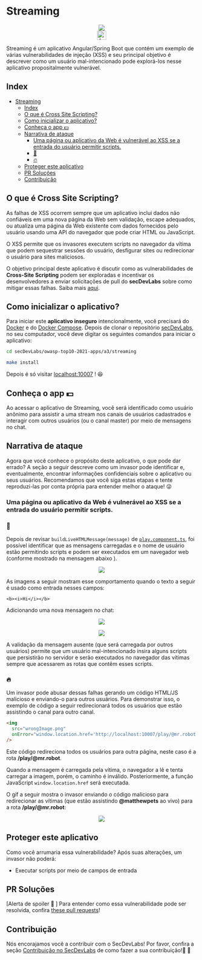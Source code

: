 # Streaming

<p align="center">
    <img src="images/banner.png"/></br>
    <a href="README.md"><img height="24" title="Access content in English" src="https://img.shields.io/badge/Access%20content%20in-English-blue"/></a>
</p>

Streaming é um aplicativo Angular/Spring Boot que contém um exemplo de várias vulnerabilidades de injeção (XSS) e seu principal objetivo é descrever como um usuário mal-intencionado pode explorá-los nesse aplicativo propositalmente vulnerável.

## Index

- [Streaming](#streaming)
  - [Index](#index)
  - [O que é Cross Site Scripting?](#o-que-é-cross-site-scripting)
  - [Como inicializar o aplicativo?](#como-inicializar-o-aplicativo)
  - [Conheça o app 💵](#conheça-o-app-)
  - [Narrativa de ataque](#narrativa-de-ataque)
    - [Uma página ou aplicativo da Web é vulnerável ao XSS  se a entrada do usuário permitir scripts.](#uma-página-ou-aplicativo-da-web-é-vulnerável-ao-xss--se-a-entrada-do-usuário-permitir-scripts)
    - [👀](#)
    - [🔥](#-1)
  - [Proteger este aplicativo](#proteger-este-aplicativo)
  - [PR Soluções](#pr-soluções)
  - [Contribuição](#contribuição)

## O que é Cross Site Scripting?

As falhas de XSS ocorrem sempre que um aplicativo inclui dados não confiáveis em uma nova página da Web sem validação, escape adequados, ou atualiza uma página da Web existente com dados fornecidos pelo usuário usando uma API do navegador que pode criar HTML ou JavaScript. 

O XSS permite que os invasores executem scripts no navegador da vítima que podem sequestrar sessões do usuário, desfigurar sites ou redirecionar o usuário para sites maliciosos.

O objetivo principal deste aplicativo é discutir como as vulnerabilidades de **Cross-Site Scripting** podem ser exploradas e incentivar os desenvolvedores a enviar solicitações de pull do **secDevLabs** sobre como mitigar essas falhas. Saiba mais <a href="https://owasp.org/www-community/attacks/xss/">aqui</a>.

## Como inicializar o aplicativo?

Para iniciar este **aplicativo inseguro** intencionalmente, você precisará do [Docker][Docker Install] e do [Docker Compose][Docker Compose Install]. Depois de clonar o repositório [secDevLabs](https://github.com/globocom/secDevLabs), no seu computador, você deve digitar os seguintes comandos para iniciar o aplicativo:

```sh
cd secDevLabs/owasp-top10-2021-apps/a3/streaming
```

```sh
make install
```

Depois é só visitar [localhost:10007][app] ! 😆

## Conheça o app 💵

Ao acessar o aplicativo de Streaming, você será identificado como usuário anônimo para assistir a uma stream nos canais de usuários cadastrados e interagir com outros usuários (ou o canal master) por meio de mensagens no chat.

## Narrativa de ataque

Agora que você conhece o propósito deste aplicativo, o que pode dar errado? A seção a seguir descreve como um invasor pode identificar e, eventualmente, encontrar informações confidenciais sobre o aplicativo ou seus usuários. Recomendamos que você siga estas etapas e tente reproduzi-las por conta própria para entender melhor o ataque! 😜

### Uma página ou aplicativo da Web é vulnerável ao XSS  se a entrada do usuário permitir scripts.

### 👀

Depois de revisar `buildLiveHTMLMessage(message)` de [`play.component.ts`](<(https://github.com/globocom/secDevLabs/blob/master/owasp-top10-2021-apps/a3/streaming/app /frontend/src/app/lives/play/play.component.ts#)>), foi possível identificar que as mensagens carregadas e o nome de usuário estão permitindo scripts e podem ser executados em um navegador web (conforme mostrado na mensagem abaixo ).

<p align="center">
    <img src="images/vulnerable-function.png"/>
</p>

As imagens a seguir mostram esse comportamento quando o texto a seguir é usado como entrada nesses campos:

```
<b><i>Hi</i></b>
```

Adicionando uma nova mensagem no chat:

   <p align="center">
     <img src="images/attack-1.png"/>
   </p>

   <p align="center">
     <img src="images/attack-2.png"/>
   </p>

A validação da mensagem ausente (que será carregada por outros usuários) permite que um usuário mal-intencionado insira alguns scripts que persistirão no servidor e serão executados no navegador das vítimas sempre que acessarem as rotas que contêm esses scripts.

### 🔥

Um invasor pode abusar dessas falhas gerando um código HTML/JS malicioso e enviando-o para outros usuários. Para demonstrar isso, o exemplo de código a seguir redirecionará todos os usuários que estão assistindo o canal para outro canal.

```html
<img
  src="wrongImage.png"
  onError="window.location.href='http://localhost:10007/play/@mr.robot'"
/>
```

Este código redireciona todos os usuários para outra página, neste caso é a rota **/play/@mr.robot**.

Quando a mensagem é carregada pela vítima, o navegador a lê e tenta carregar a imagem, porém, o caminho é inválido. Posteriormente, a função JavaScript `window.location.href` será executada.

O gif a seguir mostra o invasor enviando o código malicioso para redirecionar as vítimas (que estão assistindo **@matthewpets** ao vivo) para a rota **/play/@mr.robot**:

<p align="center">
  <img src="images/attack-3.gif"/>
</p>

## Proteger este aplicativo

Como você arrumaria essa vulnerabilidade? Após suas alterações, um invasor não poderá:

- Executar scripts por meio de campos de entrada

## PR Soluções

[Alerta de spoiler 🚨 ] Para entender como essa vulnerabilidade pode ser resolvida, confira [these pull requests](https://github.com/globocom/secDevLabs/pulls?q=is%3Apr+label%3A%22mitigation+solution+%F0%9F%94%92%22+label%3A%22Streaming%22)!

## Contribuição

Nós encorajamos você a contribuir com o SecDevLabs! Por favor, confira a seção [Contribuição no SecDevLabs](../../../docs/CONTRIBUTING.md) de como fazer a sua contribuição!🎉 🎉

[docker install]: https://docs.docker.com/install/
[docker compose install]: https://docs.docker.com/compose/install/
[app]: http://localhost:10007
[secdevlabs]: https://github.com/globocom/secDevLabs

